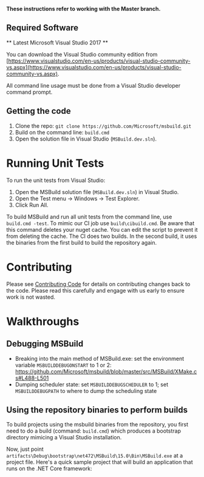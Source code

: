 **These instructions refer to working with the Master branch.**

## Required Software
** Latest Microsoft Visual Studio 2017 **

You can download the Visual Studio community edition from [https://www.visualstudio.com/en-us/products/visual-studio-community-vs.aspx](https://www.visualstudio.com/en-us/products/visual-studio-community-vs.aspx).

All command line usage must be done from a Visual Studio developer command prompt.

## Getting the code

1. Clone the repo: `git clone https://github.com/Microsoft/msbuild.git`
2. Build on the command line: `build.cmd`
3. Open the solution file in Visual Studio (`MSBuild.dev.sln`).

# Running Unit Tests
To run the unit tests from Visual Studio:

1. Open the MSBuild solution file (`MSBuild.dev.sln`) in Visual Studio.
2. Open the Test menu -> Windows -> Test Explorer.
3. Click Run All.

To build MSBuild and run all unit tests from the command line, use `build.cmd -test`.
To mimic our CI job use `build\cibuild.cmd`. Be aware that this command deletes your nuget cache. You can edit the script to prevent it from deleting the cache.
The CI does two builds. In the second build, it uses the binaries from the first build to build the repository again.

# Contributing
Please see [Contributing Code](https://github.com/Microsoft/msbuild/wiki/Contributing-Code) for details on contributing changes back to the code. Please read this carefully and engage with us early to ensure work is not wasted.

# Walkthroughs

## Debugging MSBuild 
- Breaking into the main method of MSBuild.exe: set the environment variable `MSBUILDDEBUGONSTART` to 1 or 2: https://github.com/Microsoft/msbuild/blob/master/src/MSBuild/XMake.cs#L488-L501
- Dumping scheduler state: set `MSBUILDDEBUGSCHEDULER` to 1; set `MSBUILDDEBUGPATH` to where to dump the scheduling state

## Using the repository binaries to perform builds
To build projects using the msbuild binaries from the repository, you first need to do a build (command: `build.cmd`) which produces a bootstrap directory mimicing a Visual Studio installation.

Now, just point `artifacts\Debug\bootstrap\net472\MSBuild\15.0\Bin\MSBuild.exe` at a project file. Here's a quick sample project that will build an application that runs on the .NET Core framework:
